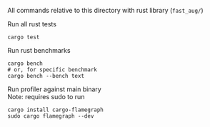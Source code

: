 
All commands relative to this directory with rust library (`fast_aug/`)


Run all rust tests
```shell
cargo test
```

Run rust benchmarks
```shell
cargo bench
# or, for specific benchmark
cargo bench --bench text
```

Run profiler against main binary  
Note: requires sudo to run
```shell
cargo install cargo-flamegraph
sudo cargo flamegraph --dev
```
